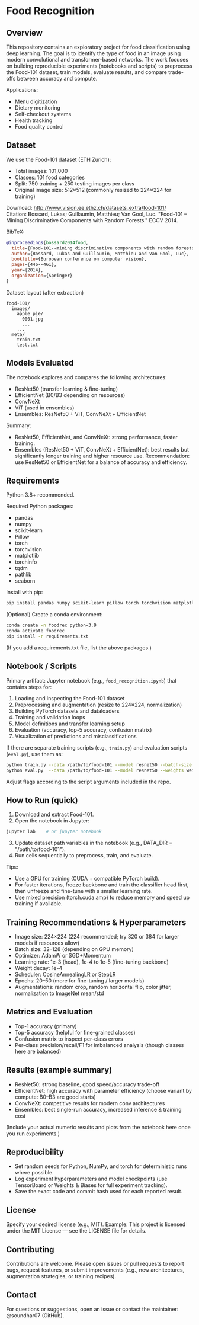 # Food Recognition

## Overview
This repository contains an exploratory project for food classification using deep learning. The goal is to identify the type of food in an image using modern convolutional and transformer-based networks. The work focuses on building reproducible experiments (notebooks and scripts) to preprocess the Food-101 dataset, train models, evaluate results, and compare trade-offs between accuracy and compute.

Applications:
- Menu digitization
- Dietary monitoring
- Self-checkout systems
- Health tracking
- Food quality control

## Dataset
We use the Food-101 dataset (ETH Zurich):

- Total images: 101,000  
- Classes: 101 food categories  
- Split: 750 training + 250 testing images per class  
- Original image size: 512×512 (commonly resized to 224×224 for training)

Download: http://www.vision.ee.ethz.ch/datasets_extra/food-101/  
Citation:
Bossard, Lukas; Guillaumin, Matthieu; Van Gool, Luc. "Food-101 – Mining Discriminative Components with Random Forests." ECCV 2014.

BibTeX:
```bibtex
@inproceedings{bossard2014food,
  title={Food-101--mining discriminative components with random forests},
  author={Bossard, Lukas and Guillaumin, Matthieu and Van Gool, Luc},
  booktitle={European conference on computer vision},
  pages={446--461},
  year={2014},
  organization={Springer}
}
```

Dataset layout (after extraction)
```
food-101/
  images/
    apple_pie/
      0001.jpg
      ...
    ...
  meta/
    train.txt
    test.txt
```

## Models Evaluated
The notebook explores and compares the following architectures:
- ResNet50 (transfer learning & fine-tuning)
- EfficientNet (B0/B3 depending on resources)
- ConvNeXt
- ViT (used in ensembles)
- Ensembles: ResNet50 + ViT, ConvNeXt + EfficientNet

Summary:
- ResNet50, EfficientNet, and ConvNeXt: strong performance, faster training.
- Ensembles (ResNet50 + ViT, ConvNeXt + EfficientNet): best results but significantly longer training and higher resource use.
Recommendation: use ResNet50 or EfficientNet for a balance of accuracy and efficiency.

## Requirements
Python 3.8+ recommended.

Required Python packages:
- pandas
- numpy
- scikit-learn
- Pillow
- torch
- torchvision
- matplotlib
- torchinfo
- tqdm
- pathlib
- seaborn

Install with pip:
```bash
pip install pandas numpy scikit-learn pillow torch torchvision matplotlib torchinfo tqdm pathlib seaborn
```

(Optional) Create a conda environment:
```bash
conda create -n foodrec python=3.9
conda activate foodrec
pip install -r requirements.txt
```
(If you add a requirements.txt file, list the above packages.)

## Notebook / Scripts
Primary artifact: Jupyter notebook (e.g., `food_recognition.ipynb`) that contains steps for:
1. Loading and inspecting the Food-101 dataset
2. Preprocessing and augmentation (resize to 224×224, normalization)
3. Building PyTorch datasets and dataloaders
4. Training and validation loops
5. Model definitions and transfer learning setup
6. Evaluation (accuracy, top-5 accuracy, confusion matrix)
7. Visualization of predictions and misclassifications

If there are separate training scripts (e.g., `train.py`) and evaluation scripts (`eval.py`), use them as:
```bash
python train.py --data /path/to/food-101 --model resnet50 --batch-size 32 --epochs 20 --img-size 224
python eval.py  --data /path/to/food-101 --model resnet50 --weights weights/resnet50_final.pth
```

Adjust flags according to the script arguments included in the repo.

## How to Run (quick)
1. Download and extract Food-101.
2. Open the notebook in Jupyter:
```bash
jupyter lab    # or jupyter notebook
```
3. Update dataset path variables in the notebook (e.g., DATA_DIR = "/path/to/food-101").
4. Run cells sequentially to preprocess, train, and evaluate.

Tips:
- Use a GPU for training (CUDA + compatible PyTorch build).
- For faster iterations, freeze backbone and train the classifier head first, then unfreeze and fine-tune with a smaller learning rate.
- Use mixed precision (torch.cuda.amp) to reduce memory and speed up training if available.

## Training Recommendations & Hyperparameters
- Image size: 224×224 (224 recommended; try 320 or 384 for larger models if resources allow)
- Batch size: 32–128 (depending on GPU memory)
- Optimizer: AdamW or SGD+Momentum
- Learning rate: 1e-3 (head), 1e-4 to 1e-5 (fine-tuning backbone)
- Weight decay: 1e-4
- Scheduler: CosineAnnealingLR or StepLR
- Epochs: 20–50 (more for fine-tuning / larger models)
- Augmentations: random crop, random horizontal flip, color jitter, normalization to ImageNet mean/std

## Metrics and Evaluation
- Top-1 accuracy (primary)
- Top-5 accuracy (helpful for fine-grained classes)
- Confusion matrix to inspect per-class errors
- Per-class precision/recall/F1 for imbalanced analysis (though classes here are balanced)

## Results (example summary)
- ResNet50: strong baseline, good speed/accuracy trade-off
- EfficientNet: high accuracy with parameter efficiency (choose variant by compute: B0–B3 are good starts)
- ConvNeXt: competitive results for modern conv architectures
- Ensembles: best single-run accuracy, increased inference & training cost

(Include your actual numeric results and plots from the notebook here once you run experiments.)

## Reproducibility
- Set random seeds for Python, NumPy, and torch for deterministic runs where possible.
- Log experiment hyperparameters and model checkpoints (use TensorBoard or Weights & Biases for full experiment tracking).
- Save the exact code and commit hash used for each reported result.

## License
Specify your desired license (e.g., MIT). Example:
This project is licensed under the MIT License — see the LICENSE file for details.

## Contributing
Contributions are welcome. Please open issues or pull requests to report bugs, request features, or submit improvements (e.g., new architectures, augmentation strategies, or training recipes).

## Contact
For questions or suggestions, open an issue or contact the maintainer: @soundhar07 (GitHub).
